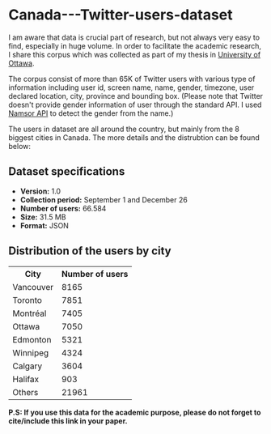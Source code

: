 # Canada---Twitter-users-dataset

I am aware that data is crucial part of research, but not always very easy to find, especially in huge volume. In order to facilitate the academic research, I share this corpus which was collected as part of my thesis in <a href="http://uottawa.ca" target="_blank">University of Ottawa</a>.

The corpus consist of more than 65K of Twitter users with various type of information including user id, screen name, name, gender, timezone, user declared location, city, province and bounding box. (Please note that Twitter doesn't provide gender information of user through the standard API. I used <a href="http://api.namsor.com/" target="_blank">Namsor API</a> to detect the gender from the name.) 

The users in dataset are all around the country, but mainly from the 8 biggest cities in Canada. The more details and the distrubtion can be found below:

<h2> Dataset specifications </h2>
<ul>
<li><b>Version:</b> 1.0 </li>
<li><b>Collection period:</b> September 1 and December 26</li>
<li><b>Number of users:</b> 66.584
<li><b>Size:</b> 31.5 MB</b></li>
<li><b>Format:</b> JSON</li>
</ul>

<h2>Distribution of the users by city</h2>
<table>
<tr><th>City</th><th>Number of users</th></tr>
<tr><td>Vancouver</td><td>8165</td></tr>
<tr><td>Toronto</td><td>7851</td></tr>
<tr><td>Montréal</td><td>7405</td></tr>
<tr><td>Ottawa</td><td>7050</td></tr>
<tr><td>Edmonton</td><td>5321</td></tr>
<tr><td>Winnipeg</td><td>4324</td></tr>
<tr><td>Calgary</td><td>3604</td></tr>
<tr><td>Halifax</td><td>903</td></tr>
<tr><td>Others</td><td>21961</td></tr>
</table>


<b>P.S: If you use this data for the academic purpose, please do not forget to cite/include this link in your paper.</b>

